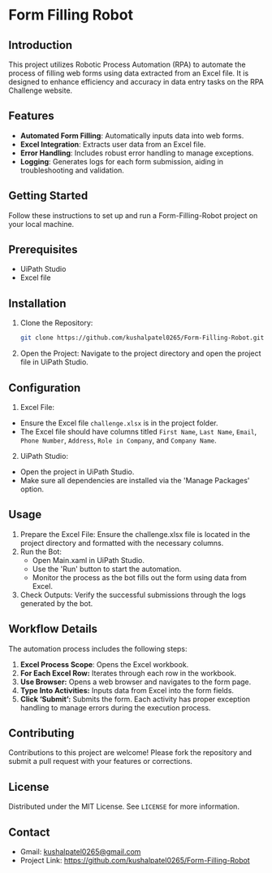 # Form Filling Robot

## Introduction
This project utilizes Robotic Process Automation (RPA) to automate the process of filling web forms using data extracted from an Excel file. It is designed to enhance efficiency and accuracy in data entry tasks on the RPA Challenge website.

## Features
- **Automated Form Filling**: Automatically inputs data into web forms.
- **Excel Integration**: Extracts user data from an Excel file.
- **Error Handling**: Includes robust error handling to manage exceptions.
- **Logging**: Generates logs for each form submission, aiding in troubleshooting and validation.

## Getting Started
Follow these instructions to set up and run a Form-Filling-Robot project on your local machine.

## Prerequisites
- UiPath Studio
- Excel file

## Installation
1. Clone the Repository:
   ```bash
   git clone https://github.com/kushalpatel0265/Form-Filling-Robot.git
2. Open the Project:
   Navigate to the project directory and open the project file in UiPath Studio.

## Configuration
1. Excel File:
- Ensure the Excel file `challenge.xlsx` is in the project folder.
- The Excel file should have columns titled `First Name`, `Last Name`, `Email`, `Phone Number`, `Address`, `Role in Company`, and `Company Name`.
2. UiPath Studio:
- Open the project in UiPath Studio.
- Make sure all dependencies are installed via the 'Manage Packages' option.

## Usage
1. Prepare the Excel File:
   Ensure the challenge.xlsx file is located in the project directory and formatted with the necessary columns.
2. Run the Bot:
   - Open Main.xaml in UiPath Studio.
   - Use the 'Run' button to start the automation.
   - Monitor the process as the bot fills out the form using data from Excel.
3. Check Outputs:
   Verify the successful submissions through the logs generated by the bot.

## Workflow Details
The automation process includes the following steps:
1. **Excel Process Scope**: Opens the Excel workbook.
2. **For Each Excel Row:** Iterates through each row in the workbook.
3. **Use Browser:** Opens a web browser and navigates to the form page.
4. **Type Into Activities:** Inputs data from Excel into the form fields.
5. **Click ‘Submit’:** Submits the form.
Each activity has proper exception handling to manage errors during the execution process.

## Contributing
Contributions to this project are welcome! Please fork the repository and submit a pull request with your features or corrections.

## License
Distributed under the MIT License. See `LICENSE` for more information.

## Contact
- Gmail: kushalpatel0265@gmail.com
- Project Link: https://github.com/kushalpatel0265/Form-Filling-Robot
